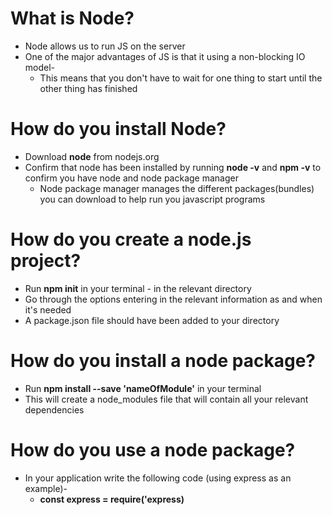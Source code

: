 What is Node?
=================

* Node allows us to run JS on the server
* One of the major advantages of JS is that it using a non-blocking IO model-
  * This means that you don't have to wait for one thing to start until the other thing has finished

How do you install Node?
=================

* Download **node** from nodejs.org
* Confirm that node has been installed by running **node -v** and **npm -v** to confirm you have node and node package manager
  * Node package manager manages the different packages(bundles) you can download to help run you javascript programs

How do you create a node.js project?
=================

* Run **npm init** in your terminal - in the relevant directory
* Go through the options entering in the relevant information as and when it's needed
* A package.json file should have been added to your directory

How do you install a node package?
=================

* Run **npm install --save 'nameOfModule'** in your terminal 
* This will create a node_modules file that will contain all your relevant dependencies

How do you use a node package?
=================

* In your application write the following code (using express as an example)-
  * **const express = require('express)**


